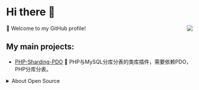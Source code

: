 # Hi there 👋


<img align="right" src="https://github-readme-stats.vercel.app/api?username=1107012776&show_icons=true&icon_color=805AD5&text_color=718096&bg_color=ffffff&hide_title=true" />
🎉 Welcome to my GitHub profile!

## My main projects:
- [PHP-Sharding-PDO](https://github.com/1107012776/PHP-Sharding-PDO) 🚀 PHP与MySQL分库分表的类库插件，需要依赖PDO，PHP分库分表。
<details>
<summary>About Open Source </summary>

## Blog:
+ **CSDN [https://blog.csdn.net/qq_24133859](https://blog.csdn.net/qq_24133859)**
+ **Personal [https://www.developzhe.com](https://www.developzhe.com)**
  
## Most Used Languages

![](https://github-readme-stats.vercel.app/api/top-langs/?username=1107012776&layout=compact&show_icons=true&theme=flat&hide_title=true)

</details>


